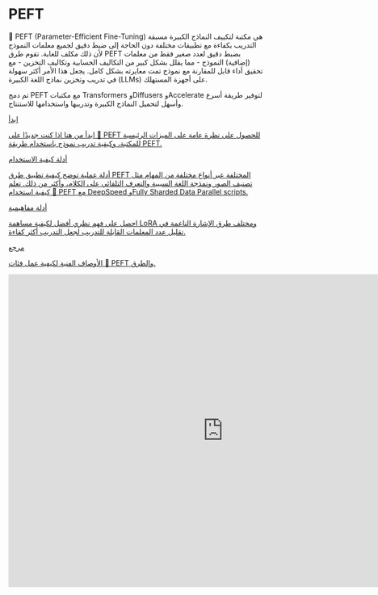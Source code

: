 # PEFT
🤗 PEFT (Parameter-Efficient Fine-Tuning) هي مكتبة لتكييف النماذج الكبيرة مسبقة التدريب بكفاءة مع تطبيقات مختلفة دون الحاجة إلى ضبط دقيق لجميع معلمات النموذج لأن ذلك مكلف للغاية. تقوم طرق PEFT بضبط دقيق لعدد صغير فقط من معلمات (إضافية) النموذج - مما يقلل بشكل كبير من التكاليف الحسابية وتكاليف التخزين - مع تحقيق أداء قابل للمقارنة مع نموذج تمت معايرته بشكل كامل. يجعل هذا الأمر أكثر سهولة في تدريب وتخزين نماذج اللغة الكبيرة (LLMs) على أجهزة المستهلك.

تم دمج PEFT مع مكتبات Transformers وDiffusers وAccelerate لتوفير طريقة أسرع وأسهل لتحميل النماذج الكبيرة وتدريبها واستخدامها للاستنتاج.

<div class="mt-10">
<div class="w-full flex flex-col space-y-4 md:space-y-0 md:grid md:grid-cols-2 md:gap-y-4 md:gap-x-5">
<a class="!no-underline border dark:border-gray-700 p-5 rounded-lg shadow hover:shadow-lg" href="quicktour"
><div class="w-full text-center bg-gradient-to-br from-blue-400 to-blue-500 rounded-lg py-1.5 font-semibold mb-5 text-white text-lg leading-relaxed">ابدأ</div>
<p class="text-gray-700">ابدأ من هنا إذا كنت جديدًا على 🤗 PEFT للحصول على نظرة عامة على الميزات الرئيسية للمكتبة، وكيفية تدريب نموذج باستخدام طريقة PEFT.</p>
</a>
<a class="!no-underline border dark:border-gray-700 p-5 rounded-lg shadow hover:shadow-lg" href="./task_guides/image_classification_lora"
><div class="w-full text-center bg-gradient-to-br from-indigo-400 to-indigo-500 rounded-lg py-1.5 font-semibold mb-5 text-white text-lg leading-relaxed">أدلة كيفية الاستخدام</div>
<p class="text-gray-700">أدلة عملية توضح كيفية تطبيق طرق PEFT المختلفة عبر أنواع مختلفة من المهام مثل تصنيف الصور ونمذجة اللغة السببية والتعرف التلقائي على الكلام، وأكثر من ذلك. تعلم كيفية استخدام 🤗 PEFT مع DeepSpeed وFully Sharded Data Parallel scripts.</p>
</a>
<a class="!no-underline border dark:border-gray-700 p-5 rounded-lg shadow hover:shadow-lg" href="./conceptual_guides/lora"
><div class="w-full text-center bg-gradient-to-br from-pink-400 to-pink-500 rounded-lg py-1.5 font-semibold mb-5 text-white text-lg leading-relaxed">أدلة مفاهيمية</div>
<p class="text-gray-700">احصل على فهم نظري أفضل لكيفية مساهمة LoRA ومختلف طرق الإشارة الناعمة في تقليل عدد المعلمات القابلة للتدريب لجعل التدريب أكثر كفاءة.</p>
</a>
<a class="!no-underline border dark:border-gray-700 p-5 rounded-lg shadow hover:shadow-lg" href="./package_reference/config"
><div class="w-full text-center bg-gradient-to-br from-purple-400 to-purple-500 rounded-lg py-1.5 font-semibold mb-5 text-white text-lg leading-relaxed">مرجع</div>
<p class="text-gray-700">الأوصاف الفنية لكيفية عمل فئات 🤗 PEFT والطرق.</p>
</a>
</div>
</div>

<iframe
src="https://stevhliu-peft-methods.hf.space"
frameborder="0"
width="850"
height="620"
></iframe>